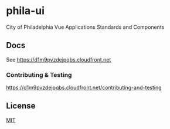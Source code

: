 # phila-ui
City of Philadelphia Vue Applications Standards and Components

## Docs
See https://d1m9pvzdejpqbs.cloudfront.net

### Contributing & Testing
https://d1m9pvzdejpqbs.cloudfront.net/contributing-and-testing

## License
[MIT](LICENSE)
